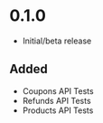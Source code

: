 # 0.1.0

- Initial/beta release

## Added
- Coupons API Tests
- Refunds API Tests
- Products API Tests
